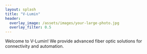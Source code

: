 ```yaml
---
layout: splash
title: "V-Lumin"
header:
  overlay_image: /assets/images/your-large-photo.jpg
  overlay_filter: 0.5
---
```

Welcome to V-Lumin! We provide advanced fiber optic solutions for connectivity and automation.